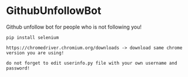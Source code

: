 # GithubUnfollowBot

 Github unfollow bot for people who is not following you!
 
 ```
 pip install selenium
 ```
 
 ```
 https://chromedriver.chromium.org/downloads -> download same chrome version you are using!
 ```
 
 ```
 do not forget to edit userinfo.py file with your own username and password!
 ```
